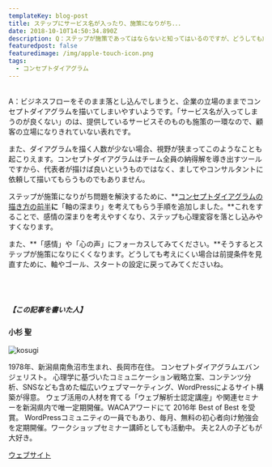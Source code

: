 ```yaml
---
templateKey: blog-post
title: ステップにサービス名が入ったり、施策になりがち．．．
date: 2018-10-10T14:50:34.890Z
description: Q：ステップが施策であってはならないと知ってはいるのですが、どうしても施策が入ってしまいます。それに、サービス名が入ってしまうのは良くないことだと聞きました。
featuredpost: false
featuredimage: /img/apple-touch-icon.png
tags:
  - コンセプトダイアグラム
---
```

<br>A：ビジネスフローをそのまま落とし込んでしまうと、企業の立場のままでコンセプトダイアグラムを描いてしまいやすいようです。「サービス名が入ってしまうのが良くない」のは、提供しているサービスそのものも施策の一環なので、顧客の立場になりきれていない表れです。

また、ダイアグラムを描く人数が少ない場合、視野が狭まってこのようなことも起こりえます。コンセプトダイアグラムはチーム全員の納得解を導き出すツールですから、代表者が描けば良いというものではなく、ましてやコンサルタントに依頼して描いてもらうものでもありません。

ステップが施策になりがち問題を解決するために、**[コンセプトダイアグラムの描き方の前半](https://netlify.concept-diagram.com/)**に**「軸の深まり」を考えてもらう手順を追加しました。**これをすることで、感情の深まりを考えやすくなり、ステップも心理変容を落とし込みやすくなります。

また、**「感情」や「心の声」にフォーカスしてみてください。**そうするとステップが施策になりにくくなります。どうしても考えにくい場合は前提条件を見直すために、軸やゴール、スタートの設定に戻ってみてくださいね。

##### <br><br><br>【この記事を書いた人】

#### 小杉 聖

![kosugi](/img/6645a78788203d8d2dd2e3879ccca8dc.jpeg)

1978年、新潟県南魚沼市生まれ、長岡市在住。
コンセプトダイアグラムエバンジェリスト。
心理学に基づいたコミュニケーション戦略立案、コンテンツ分析、SNSなども含めた幅広いウェブマーケティング、WordPressによるサイト構築が得意。
ウェブ活用の人材を育てる「ウェブ解析士認定講座」や関連セミナーを新潟県内で唯一定期開催。WACAアワードにて 2016年 Best of Best を受賞。
WordPressコミュニティの一員でもあり、毎月、無料の初心者向け勉強会を定期開催。ワークショップセミナー講師としても活動中。
夫と2人の子どもが大好き。

[ウェブサイト](https://kosgis.com/)
